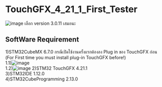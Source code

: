 # TouchGFX_4_21_1_First_Tester
![image](https://user-images.githubusercontent.com/81642936/227143212-6591f02a-58c1-4215-b0bf-9b8d94623402.png)
เลือก version 3.0.11 เสมอนะ
## SoftWare Requirement ##
1)STM32CubeMX 6.7.0   กรณีเปิดใช้งานครั้งแรกต้องลง Plug in ของ TouchGFX ก่อน (For First time you must install plug-in TouchGFX before!)  
  1.1)![image](https://user-images.githubusercontent.com/81642936/227419506-3a262a43-b3db-41a4-be8c-b860fdb260b3.png)  
  1.2)![image](https://user-images.githubusercontent.com/81642936/227419637-5b2681e2-5d85-4730-b487-7f57b2a12b03.png)
2)STM32 TouchGFX 4.21.1    
3)STM32IDE 1.12.0    
4)STM32CubeProgramming 2.13.0    
